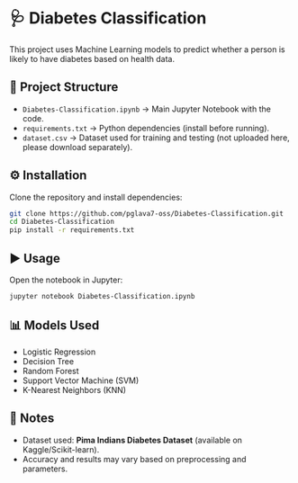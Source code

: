 # 🩺 Diabetes Classification

This project uses Machine Learning models to predict whether a person is likely to have diabetes based on health data.

## 📂 Project Structure
- `Diabetes-Classification.ipynb` → Main Jupyter Notebook with the code.
- `requirements.txt` → Python dependencies (install before running).
- `dataset.csv` → Dataset used for training and testing (not uploaded here, please download separately).

## ⚙️ Installation
Clone the repository and install dependencies:
```bash
git clone https://github.com/pglava7-oss/Diabetes-Classification.git
cd Diabetes-Classification
pip install -r requirements.txt
```

## ▶️ Usage
Open the notebook in Jupyter:
```bash
jupyter notebook Diabetes-Classification.ipynb
```

## 📊 Models Used
- Logistic Regression  
- Decision Tree  
- Random Forest  
- Support Vector Machine (SVM)  
- K-Nearest Neighbors (KNN)  

## 📌 Notes
- Dataset used: **Pima Indians Diabetes Dataset** (available on Kaggle/Scikit-learn).  
- Accuracy and results may vary based on preprocessing and parameters.  

